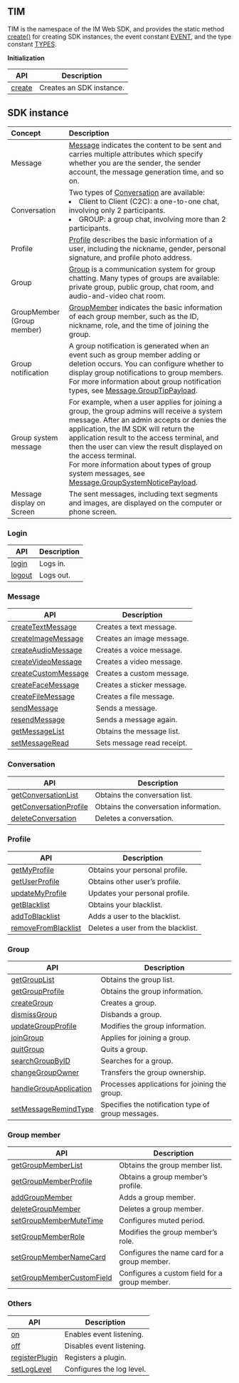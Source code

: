 ## TIM

TIM is the namespace of the IM Web SDK, and provides the static method [create()](https://imsdk-1252463788.file.myqcloud.com/IM_DOC/Web/TIM.html#.create) for creating SDK instances, the event constant [EVENT](https://imsdk-1252463788.file.myqcloud.com/IM_DOC/Web/module-EVENT.html), and the type constant [TYPES](https://imsdk-1252463788.file.myqcloud.com/IM_DOC/Web/module-TYPES.html).

**Initialization**

| API | Description |
| --- | --- |
| [create](https://imsdk-1252463788.file.myqcloud.com/IM_DOC/Web/TIM.html#.create) | Creates an SDK instance. |

## SDK instance

| Concept | Description |
| :--- | :---- |
| Message | [Message](https://imsdk-1252463788.file.myqcloud.com/IM_DOC/Web/Message.html) indicates the content to be sent and carries multiple attributes which specify whether you are the sender, the sender account, the message generation time, and so on. |
| Conversation | Two types of [Conversation](https://imsdk-1252463788.file.myqcloud.com/IM_DOC/Web/Conversation.html) are available:<li>Client to Client (C2C): a one-to-one chat, involving only 2 participants.</li><li>GROUP: a group chat, involving more than 2 participants. |
| Profile | [Profile](https://imsdk-1252463788.file.myqcloud.com/IM_DOC/Web/Profile.html) describes the basic information of a user, including the nickname, gender, personal signature, and profile photo address. |
| Group | [Group](https://imsdk-1252463788.file.myqcloud.com/IM_DOC/Web/Group.html) is a communication system for group chatting. Many types of groups are available: private group, public group, chat room, and audio-and-video chat room. |
| GroupMember (Group member) | [GroupMember](https://imsdk-1252463788.file.myqcloud.com/IM_DOC/Web/GroupMember.html) indicates the basic information of each group member, such as the ID, nickname, role, and the time of joining the group. |
| Group notification | A group notification is generated when an event such as group member adding or deletion occurs. You can configure whether to display group notifications to group members.<br/>For more information about group notification types, see [Message.GroupTipPayload](https://imsdk-1252463788.file.myqcloud.com/IM_DOC/Web/Message.html#.GroupTipPayload).|
| Group system message | For example, when a user applies for joining a group, the group admins will receive a system message. After an admin accepts or denies the application, the IM SDK will return the application result to the access terminal, and then the user can view the result displayed on the access terminal.<br/>For more information about types of group system messages, see [Message.GroupSystemNoticePayload](https://imsdk-1252463788.file.myqcloud.com/IM_DOC/Web/Message.html#.GroupSystemNoticePayload).  |
| Message display on Screen | The sent messages, including text segments and images, are displayed on the computer or phone screen. |

### Login
| API | Description |
| --- | --- |
| [login](https://imsdk-1252463788.file.myqcloud.com/IM_DOC/Web/SDK.html#login) | Logs in. |
| [logout](https://imsdk-1252463788.file.myqcloud.com/IM_DOC/Web/SDK.html#logout) | Logs out. |


### Message
| API | Description |
| --- | --- |
| [createTextMessage](https://imsdk-1252463788.file.myqcloud.com/IM_DOC/Web/SDK.html#createTextMessage) | Creates a text message. |
| [createImageMessage](https://imsdk-1252463788.file.myqcloud.com/IM_DOC/Web/SDK.html#createImageMessage) | Creates an image message. |
| [createAudioMessage](https://imsdk-1252463788.file.myqcloud.com/IM_DOC/Web/SDK.html#createAudioMessage) | Creates a voice message. |
| [createVideoMessage](https://imsdk-1252463788.file.myqcloud.com/IM_DOC/Web/SDK.html#createVideoMessage) | Creates a video message. |
| [createCustomMessage](https://imsdk-1252463788.file.myqcloud.com/IM_DOC/Web/SDK.html#createCustomMessage) | Creates a custom message. |
| [createFaceMessage](https://imsdk-1252463788.file.myqcloud.com/IM_DOC/Web/SDK.html#createFaceMessage) | Creates a sticker message. |
| [createFileMessage](https://imsdk-1252463788.file.myqcloud.com/IM_DOC/Web/SDK.html#createFileMessage) | Creates a file message. |
| [sendMessage](https://imsdk-1252463788.file.myqcloud.com/IM_DOC/Web/SDK.html#sendMessage) | Sends a message. |
| [resendMessage](https://imsdk-1252463788.file.myqcloud.com/IM_DOC/Web/SDK.html#resendMessage) | Sends a message again. |
| [getMessageList](https://imsdk-1252463788.file.myqcloud.com/IM_DOC/Web/SDK.html#getMessageList) | Obtains the message list.  |
| [setMessageRead](https://imsdk-1252463788.file.myqcloud.com/IM_DOC/Web/SDK.html#setMessageRead) | Sets message read receipt.  |

### Conversation
| API | Description |
| --- | --- |
| [getConversationList](https://imsdk-1252463788.file.myqcloud.com/IM_DOC/Web/SDK.html#getConversationList) | Obtains the conversation list. |
| [getConversationProfile](https://imsdk-1252463788.file.myqcloud.com/IM_DOC/Web/SDK.html#getConversationProfile) | Obtains the conversation information. |
| [deleteConversation](https://imsdk-1252463788.file.myqcloud.com/IM_DOC/Web/SDK.html#deleteConversation) | Deletes a conversation. |

### Profile
| API | Description |
| --- | --- |
| [getMyProfile](https://imsdk-1252463788.file.myqcloud.com/IM_DOC/Web/SDK.html#getMyProfile) | Obtains your personal profile. |
| [getUserProfile](https://imsdk-1252463788.file.myqcloud.com/IM_DOC/Web/SDK.html#getUserProfile) | Obtains other user’s profile. |
| [updateMyProfile](https://imsdk-1252463788.file.myqcloud.com/IM_DOC/Web/SDK.html#updateMyProfile) | Updates your personal profile. |
| [getBlacklist](https://imsdk-1252463788.file.myqcloud.com/IM_DOC/Web/SDK.html#getBlacklist) | Obtains your blacklist. |
| [addToBlacklist](https://imsdk-1252463788.file.myqcloud.com/IM_DOC/Web/SDK.html#addToBlacklist) | Adds a user to the blacklist. |
| [removeFromBlacklist](https://imsdk-1252463788.file.myqcloud.com/IM_DOC/Web/SDK.html#removeFromBlacklist) | Deletes a user from the blacklist. |

### Group
| API | Description |
| --- | --- |
| [getGroupList](https://imsdk-1252463788.file.myqcloud.com/IM_DOC/Web/SDK.html#getGroupList) | Obtains the group list. |
| [getGroupProfile](https://imsdk-1252463788.file.myqcloud.com/IM_DOC/Web/SDK.html#getGroupProfile) | Obtains the group information. |
| [createGroup](https://imsdk-1252463788.file.myqcloud.com/IM_DOC/Web/SDK.html#createGroup) | Creates a group. |
| [dismissGroup](https://imsdk-1252463788.file.myqcloud.com/IM_DOC/Web/SDK.html#dismissGroup) | Disbands a group. |
| [updateGroupProfile](https://imsdk-1252463788.file.myqcloud.com/IM_DOC/Web/SDK.html#updateGroupProfile) | Modifies the group information. |
| [joinGroup](https://imsdk-1252463788.file.myqcloud.com/IM_DOC/Web/SDK.html#joinGroup) | Applies for joining a group. |
| [quitGroup](https://imsdk-1252463788.file.myqcloud.com/IM_DOC/Web/SDK.html#quitGroup) | Quits a group. |
| [searchGroupByID](https://imsdk-1252463788.file.myqcloud.com/IM_DOC/Web/SDK.html#searchGroupByID) | Searches for a group. |
| [changeGroupOwner](https://imsdk-1252463788.file.myqcloud.com/IM_DOC/Web/SDK.html#changeGroupOwner) | Transfers the group ownership. |
| [handleGroupApplication](https://imsdk-1252463788.file.myqcloud.com/IM_DOC/Web/SDK.html#handleGroupApplication) | Processes applications for joining the group. |
| [setMessageRemindType](https://imsdk-1252463788.file.myqcloud.com/IM_DOC/Web/SDK.html#setMessageRemindType) | Specifies the notification type of group messages. |

### Group member
| API | Description |
| --- | --- |
| [getGroupMemberList](https://imsdk-1252463788.file.myqcloud.com/IM_DOC/Web/SDK.html#getGroupMemberList) | Obtains the group member list. |
| [getGroupMemberProfile](https://imsdk-1252463788.file.myqcloud.com/IM_DOC/Web/SDK.html#getGroupMemberProfile) | Obtains a group member’s profile. |
| [addGroupMember](https://imsdk-1252463788.file.myqcloud.com/IM_DOC/Web/SDK.html#addGroupMember) | Adds a group member. |
| [deleteGroupMember](https://imsdk-1252463788.file.myqcloud.com/IM_DOC/Web/SDK.html#deleteGroupMember) | Deletes a group member. |
| [setGroupMemberMuteTime](https://imsdk-1252463788.file.myqcloud.com/IM_DOC/Web/SDK.html#setGroupMemberMuteTime) |Configures muted period.|
| [setGroupMemberRole](https://imsdk-1252463788.file.myqcloud.com/IM_DOC/Web/SDK.html#setGroupMemberRole) | Modifies the group member’s role. |
| [setGroupMemberNameCard](https://imsdk-1252463788.file.myqcloud.com/IM_DOC/Web/SDK.html#setGroupMemberNameCard) | Configures the name card for a group member. |
| [setGroupMemberCustomField](https://imsdk-1252463788.file.myqcloud.com/IM_DOC/Web/SDK.html#setGroupMemberCustomField) | Configures a custom field for a group member. |

### Others
| API | Description |
| --- | --- |
| [on](https://imsdk-1252463788.file.myqcloud.com/IM_DOC/Web/SDK.html#on) | Enables event listening. |
| [off](https://imsdk-1252463788.file.myqcloud.com/IM_DOC/Web/SDK.html#off) | Disables event listening. |
| [registerPlugin](https://imsdk-1252463788.file.myqcloud.com/IM_DOC/Web/SDK.html#registerPlugin) | Registers a plugin. |
| [setLogLevel](https://imsdk-1252463788.file.myqcloud.com/IM_DOC/Web/SDK.html#setLogLevel) | Configures the log level. |


